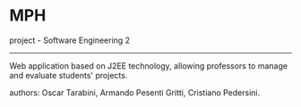 MPH
===

project - Software Engineering 2 

---

Web application based on J2EE technology, allowing professors to manage and evaluate students' projects.

authors: Oscar Tarabini, Armando Pesenti Gritti, Cristiano Pedersini.
